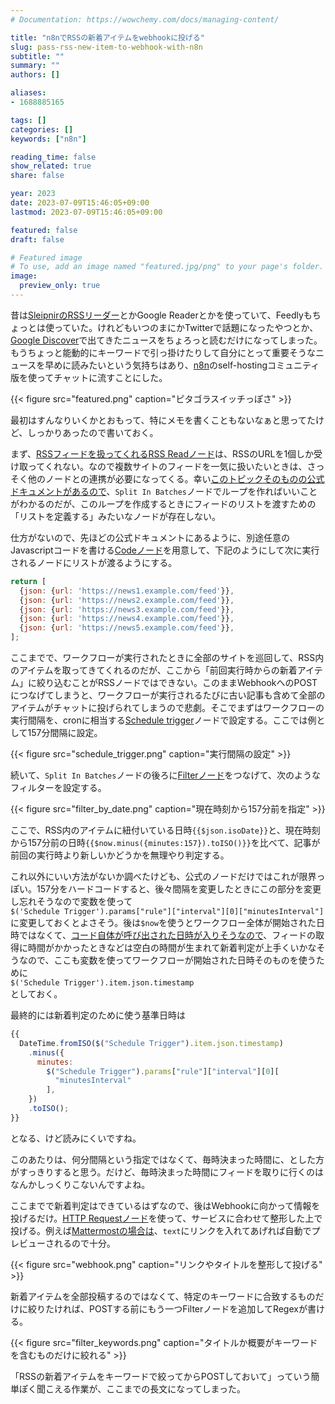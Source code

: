 ```yaml
---
# Documentation: https://wowchemy.com/docs/managing-content/

title: "n8nでRSSの新着アイテムをwebhookに投げる"
slug: pass-rss-new-item-to-webhook-with-n8n
subtitle: ""
summary: ""
authors: []

aliases:
- 1688885165

tags: []
categories: []
keywords: ["n8n"]

reading_time: false
show_related: true
share: false

year: 2023
date: 2023-07-09T15:46:05+09:00
lastmod: 2023-07-09T15:46:05+09:00

featured: false
draft: false

# Featured image
# To use, add an image named "featured.jpg/png" to your page's folder.
image:
  preview_only: true
---
```


昔は[SleipnirのRSSリーダー](https://internet.watch.impress.co.jp/cda/news/2006/03/27/11384.html)とかGoogle Readerとかを使っていて、Feedlyもちょっとは使っていた。けれどもいつのまにかTwitterで話題になったやつとか、[Google Discover](https://developers.google.com/search/docs/appearance/google-discover)で出てきたニュースをちょろっと読むだけになってしまった。もうちょっと能動的にキーワードで引っ掛けたりして自分にとって重要そうなニュースを早めに読みたいという気持ちはあり、[n8n](https://n8n.io/)のself-hostingコミュニティ版を使ってチャットに流すことにした。

{{< figure src="featured.png" caption="ピタゴラスイッチっぽさ" >}}

最初はすんなりいくかとおもって、特にメモを書くこともないなぁと思ってたけど、しっかりあったので書いておく。

まず、[RSSフィードを扱ってくれるRSS Readノード](https://docs.n8n.io/integrations/builtin/core-nodes/n8n-nodes-base.rssfeedread/)は、RSSのURLを1個しか受け取ってくれない。なので複数サイトのフィードを一気に扱いたいときは、さっそく他のノードとの連携が必要になってくる。幸い[このトピックそのものの公式ドキュメントがあるので](https://docs.n8n.io/integrations/builtin/core-nodes/n8n-nodes-base.splitinbatches/#example-usage-read-rss-feed-from-two-different-sources)、`Split In Batches`ノードでループを作ればいいことがわかるのだが、このループを作成するときにフィードのリストを渡すための「リストを定義する」みたいなノードが存在しない。

仕方がないので、先ほどの公式ドキュメントにあるように、別途任意のJavascriptコードを書ける[Codeノード](https://docs.n8n.io/integrations/builtin/core-nodes/n8n-nodes-base.code/)を用意して、下記のようにして次に実行されるノードにリストが渡るようにする。

```javascript
return [
  {json: {url: 'https://news1.example.com/feed'}},
  {json: {url: 'https://news2.example.com/feed'}},
  {json: {url: 'https://news3.example.com/feed'}},
  {json: {url: 'https://news4.example.com/feed'}},
  {json: {url: 'https://news5.example.com/feed'}},
];
```

ここまでで、ワークフローが実行されたときに全部のサイトを巡回して、RSS内のアイテムを取ってきてくれるのだが、ここから「前回実行時からの新着アイテム」に絞り込むことがRSSノードではできない。このままWebhookへのPOSTにつなげてしまうと、ワークフローが実行されるたびに古い記事も含めて全部のアイテムがチャットに投げられてしまうので悲劇。そこでまずはワークフローの実行間隔を、cronに相当する[Schedule trigger](https://docs.n8n.io/integrations/builtin/core-nodes/n8n-nodes-base.scheduletrigger/)ノードで設定する。ここでは例として157分間隔に設定。

{{< figure src="schedule_trigger.png" caption="実行間隔の設定" >}}

続いて、`Split In Batches`ノードの後ろに[Filterノード](https://docs.n8n.io/integrations/builtin/core-nodes/n8n-nodes-base.filter/)をつなげて、次のようなフィルターを設定する。

{{< figure src="filter_by_date.png" caption="現在時刻から157分前を指定" >}}

ここで、RSS内のアイテムに紐付いている日時`{{$json.isoDate}}`と、現在時刻から157分前の日時`{{$now.minus({minutes:157}).toISO()}}`を比べて、記事が前回の実行時より新しいかどうかを無理やり判定する。

これ以外にいい方法がないか調べたけども、公式のノードだけではこれが限界っぽい。157分をハードコードすると、後々間隔を変更したときにこの部分を変更し忘れそうなので変数を使って  
`$('Schedule Trigger').params["rule"]["interval"][0]["minutesInterval"]`  
に変更しておくとよさそう。後は`$now`を使うとワークフロー全体が開始された日時ではなくて、[コード自体が呼び出された日時が入りそうなので](https://docs.n8n.io/code-examples/expressions/luxon/#variables)、フィードの取得に時間がかかったときなどは空白の時間が生まれて新着判定が上手くいかなそうなので、ここも変数を使ってワークフローが開始された日時そのものを使うために  
`$('Schedule Trigger').item.json.timestamp`  
としておく。

最終的には新着判定のために使う基準日時は
```javascript
{{
  DateTime.fromISO($("Schedule Trigger").item.json.timestamp)
    .minus({
      minutes:
        $("Schedule Trigger").params["rule"]["interval"][0][
          "minutesInterval"
        ],
    })
    .toISO();
}}
```
となる、けど読みにくいですね。

このあたりは、何分間隔という指定ではなくて、毎時決まった時間に、とした方がすっきりすると思う。だけど、毎時決まった時間にフィードを取りに行くのはなんかしっくりこないんですよね。

ここまでで新着判定はできているはずなので、後はWebhookに向かって情報を投げるだけ。[HTTP Requestノード](https://docs.n8n.io/integrations/builtin/core-nodes/n8n-nodes-base.httprequest/)を使って、サービスに合わせて整形した上で投げる。例えば[Mattermostの場合は](https://developers.mattermost.com/integrate/webhooks/incoming/)、`text`にリンクを入れてあげれば自動でプレビューされるので十分。

{{< figure src="webhook.png" caption="リンクやタイトルを整形して投げる" >}}

新着アイテムを全部投稿するのではなくて、特定のキーワードに合致するものだけに絞りたければ、POSTする前にもう一つFilterノードを追加してRegexが書ける。

{{< figure src="filter_keywords.png" caption="タイトルか概要がキーワードを含むものだけに絞れる" >}}

「RSSの新着アイテムをキーワードで絞ってからPOSTしておいて」っていう簡単ぽく聞こえる作業が、ここまでの長文になってしまった。
